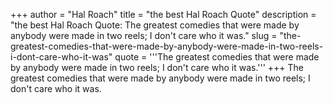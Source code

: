 +++
author = "Hal Roach"
title = "the best Hal Roach Quote"
description = "the best Hal Roach Quote: The greatest comedies that were made by anybody were made in two reels; I don't care who it was."
slug = "the-greatest-comedies-that-were-made-by-anybody-were-made-in-two-reels-i-dont-care-who-it-was"
quote = '''The greatest comedies that were made by anybody were made in two reels; I don't care who it was.'''
+++
The greatest comedies that were made by anybody were made in two reels; I don't care who it was.
